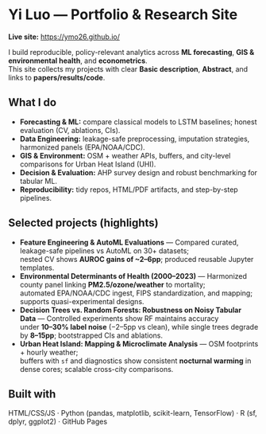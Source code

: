 # Yi Luo — Portfolio & Research Site
**Live site:** https://ymo26.github.io/

I build reproducible, policy-relevant analytics across **ML forecasting**, **GIS & environmental health**, and **econometrics**.  
This site collects my projects with clear **Basic description**, **Abstract**, and links to **papers/results/code**.

## What I do
- **Forecasting & ML:** compare classical models to LSTM baselines; honest evaluation (CV, ablations, CIs).
- **Data Engineering:** leakage-safe preprocessing, imputation strategies, harmonized panels (EPA/NOAA/CDC).
- **GIS & Environment:** OSM + weather APIs, buffers, and city-level comparisons for Urban Heat Island (UHI).
- **Decision & Evaluation:** AHP survey design and robust benchmarking for tabular ML.
- **Reproducibility:** tidy repos, HTML/PDF artifacts, and step-by-step pipelines.

## Selected projects (highlights)
- **Feature Engineering & AutoML Evaluations** — Compared curated, leakage-safe pipelines vs AutoML on 30+ datasets;  
  nested CV shows **AUROC gains of ~2–6pp**; produced reusable Jupyter templates.
- **Environmental Determinants of Health (2000–2023)** — Harmonized county panel linking **PM2.5/ozone/weather** to mortality;  
  automated EPA/NOAA/CDC ingest, FIPS standardization, and mapping; supports quasi-experimental designs.
- **Decision Trees vs. Random Forests: Robustness on Noisy Tabular Data** — Controlled experiments show RF maintains accuracy  
  under **10–30% label noise** (−2–5pp vs clean), while single trees degrade by **8–15pp**; bootstrapped CIs and ablations.
- **Urban Heat Island: Mapping & Microclimate Analysis** — OSM footprints + hourly weather;  
  buffers with `sf` and diagnostics show consistent **nocturnal warming** in dense cores; scalable cross-city comparisons.

## Built with
HTML/CSS/JS · Python (pandas, matplotlib, scikit-learn, TensorFlow) · R (sf, dplyr, ggplot2) · GitHub Pages
